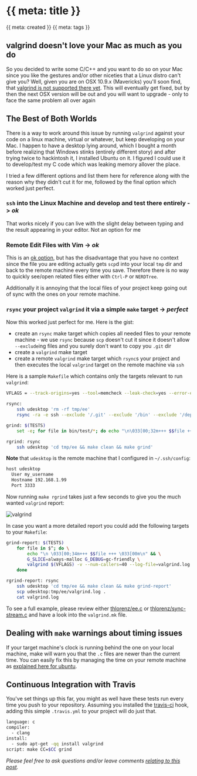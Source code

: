 # {{ meta: title }}

{{ meta: created }}
{{ meta: tags }}

## valgrind doesn't love your Mac as much as you do

So you decided to write some C/C++ and you want to do so on your Mac since you like the gestures and/or other niceties
that a Linux distro can't give you? Well, given you are on OSX 10.9.x (Mavericks) you'll soon find, that [valgrind is not
supported there yet](https://bugs.kde.org/show_bug.cgi?id=326724). This will eventually get fixed, but by then the next
OSX version will be out and you will want to upgrade - only to face the same problem all over again

## The Best of Both Worlds

There is a way to work around this issue by running `valgrind` against your code on a linux machine, virtual or
whatever, but keep developing on your Mac. I happen to have a desktop lying around, which I bought a month before realizing that
Windows stinks (entirely different story) and after trying twice to hackintosh it, I installed Ubuntu on it. I figured I
could use it to develop/test my C code which was leaking memory allover the place.

I tried a few different options and list them here for reference along with the reason why they didn't cut it for me,
followed by the final option which worked just perfect.

### `ssh` into the Linux Machine and develop and test there entirely -> *ok*

That works nicely if you can live with the slight delay between typing and the result appearing in your editor. Not
an option for me

### Remote Edit Files with Vim -> *ok*

This is an [ok option](http://vim.wikia.com/wiki/Editing_remote_files_via_scp_in_vim), but has the disadvantage that you
have no context since the file you are editing actually gets `scp`d into your local `tmp` dir and back to the remote
machine every time you save. Therefore there is no way to quickly see/open related files either with `Ctrl-P` or
`NERDTree`.

Additionally it is annoying that the local files of your project keep going out of sync with the ones on your remote
machine.

### `rsync` your project `valgrind` it via a simple `make` target -> *perfect*

Now this worked just perfect for me. Here is the gist:

- create an `rsync` make target which copies all needed files to your remote machine - we use `rsync` because `scp`
  doesn't cut it since it doesn't allow `--exclude`ing files and you surely don't want to copy you `.git` dir
- create a `valgrind` make target 
- create a remote `valgrind` make target which `rsync`s your project and then executes the local `valgrind` target on
  the remote machine via `ssh`

Here is a sample `Makefile` which contains only the targets relevant to run `valgrind`:

```sh
VFLAGS = --track-origins=yes --tool=memcheck --leak-check=yes --error-exitcode=1

rsync:
	ssh udesktop 'rm -rf tmp/ee'
	rsync -ra -e ssh --exclude '/.git' --exclude '/bin' --exclude '/deps/**/*.o' --exclude '/build' . udesktop:tmp/ee

grind: $(TESTS)
	set -e; for file in bin/test/*; do echo "\n\033[00;32m+++ $$file +++\033[00m\n" && valgrind $(VFLAGS) ./$$file; done

rgrind: rsync
	ssh udesktop 'cd tmp/ee && make clean && make grind'
```

**Note** that `udesktop` is the remote machine that I configured in `~/.ssh/config`:

```sh
host udesktop
  User my_username
  Hostname 192.168.1.99
  Port 3333 
```

Now running `make rgrind` takes just a few seconds to give you the much wanted `valgrind` report:

![valgrind](https://raw.github.com/thlorenz/thlorenz.com-blog/master/assets/images/valgrind.png)

In case you want a more detailed report you could add the following targets to your `Makefile`:

```sh
grind-report: $(TESTS) 
	for file in $^; do \
		echo "\n \033[00;34m+++ $$file +++ \033[00m\n" && \
		G_SLICE=always-malloc G_DEBUG=gc-friendly \
		valgrind $(VFLAGS) -v --num-callers=40 --log-file=valgrind.log ./$$file; \
	done

rgrind-report: rsync
	ssh udesktop 'cd tmp/ee && make clean && make grind-report'
	scp udesktop:tmp/ee/valgrind.log .
	cat valgrind.log
```

To see a full example, please review either [thlorenz/ee.c](https://github.com/thlorenz/ee.c) or [thlorenz/sync-stream.c](https://github.com/thlorenz/sync-stream.c) and have a look into the
`valgrind.mk` file.

## Dealing with `make` warnings about timing issues

If your target machine's clock is running behind the one on your local machine, make will warn you that the `.c` files
are newer than the current time. You can easily fix this by managing the time on your remote machine as [explained here
for ubuntu](http://codeghar.wordpress.com/2007/12/06/manage-time-in-ubuntu-through-command-line/).

## Continuous Integration with Travis

You've set things up this far, you might as well have these tests run every time you push to your repository.
Assuming you installed the [travis-ci](http://docs.travis-ci.com/user/getting-started/) hook, adding this simple
`.travis.yml` to your project will do just that.

```sh
language: c
compiler:
  - clang
install:
  - sudo apt-get -qq install valgrind
script: make CC=$CC grind
```

*Please feel free to ask questions and/or leave comments [relating to this post](https://github.com/thlorenz/thlorenz.com-blog/issues/7).*
